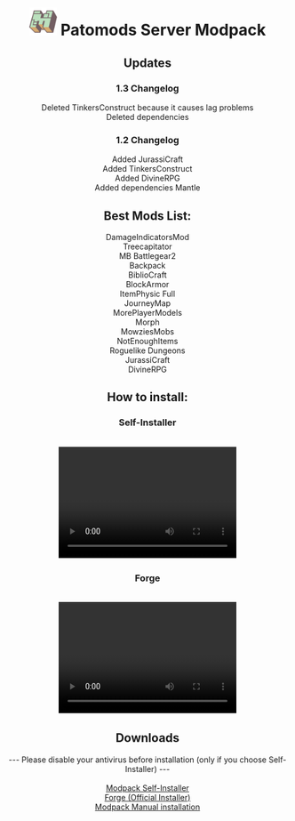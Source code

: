 <header>
<h1><img src="minecraft-logo.png" alt="Logo" width="50" height="50"> Patomods Server Modpack</h1>
  <h2>Updates</h2>
  <h3>1.3 Changelog</h3>
  Deleted TinkersConstruct because it causes lag problems<br />
  Deleted dependencies
  <h3>1.2 Changelog</h3>
  Added JurassiCraft<br />
  Added TinkersConstruct<br />
  Added DivineRPG<br />
  Added dependencies Mantle
  <h2>Best Mods List:</h2>
  DamageIndicatorsMod<br />
  Treecapitator<br />
  MB Battlegear2<br />
  Backpack<br />
  BiblioCraft<br />
  BlockArmor<br />
  ItemPhysic Full<br />
  JourneyMap<br />
  MorePlayerModels<br />
  Morph<br />
  MowziesMobs<br />
  NotEnoughItems<br />
  Roguelike Dungeons<br />
  JurassiCraft<br />
  DivineRPG<br />
<h2>How to install:</h2>
  <h3>Self-Installer</h3><br />
  <video src="mods_install.mp4" width="320" height="200" controls preload></video><br />
  <h3>Forge</h3><br />
  <video src="forge_install.mp4" width="320" height="200" controls preload></video><br />
<h2>Downloads</h2>
  --- Please disable your antivirus before installation (only if you choose Self-Installer) ---<br />
  <br />
  <a href="https://github.com/Patomods/Patomods.github.io/releases/download/v1.3/Modpack-Installer-v1.3.exe">Modpack Self-Installer</a><br />
  <a href="Forge.exe">Forge (Official Installer)</a><br />
  <a href="https://github.com/Patomods/Patomods.github.io/releases/download/v1.3/Modpack.Manual-Install-v1.3.rar">Modpack Manual installation</a><br />
</header>

